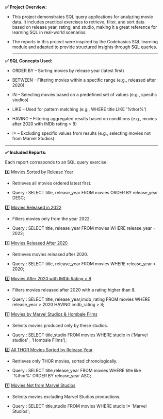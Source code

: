 **✅ Project Overview:**
 
-  This project demonstrates SQL query applications for analyzing movie data. It includes practical exercises to retrieve, filter, and sort data based on release year, rating, and studio, making it a great reference for learning SQL in real-world scenarios.
  
-  The reports in this project were inspired by the Codebasics SQL learning module and adapted to provide structured insights through SQL queries.

   ****

 
**✅ SQL Concepts Used:**

-   ORDER BY – Sorting movies by release year (latest first)

-   BETWEEN – Filtering movies within a specific range (e.g., released after 2020)

-   IN – Selecting movies based on a predefined set of values (e.g., specific studios)

-   LIKE – Used for pattern matching (e.g., WHERE title LIKE '%thor%')

-   HAVING – Filtering aggregated results based on conditions (e.g., movies after 2020 with IMDb rating > 8)

-   != – Excluding specific values from results (e.g., selecting movies not from Marvel Studios)

   ****
  
 
**✅ Included Reports:**  
   
  Each report corresponds to an SQL query exercise:
 
1️⃣ [Movies Sorted by Release Year](https://github.com/DataSagar/-Movie-Data-Analysis-with-SQL-Queries/blob/main/report_1.1.pdf)

-    Retrieves all movies ordered latest first.

-    Query : SELECT 
title, release_year
FROM movies
ORDER BY release_year DESC;



2️⃣ [Movies Released in 2022](https://github.com/DataSagar/-Movie-Data-Analysis-with-SQL-Queries/blob/main/report_2.1.pdf)

-    Filters movies only from the year 2022.

-    Query : SELECT 
title, release_year
FROM movies
WHERE release_year = 2022;



3️⃣ [Movies Released After 2020](https://github.com/DataSagar/-Movie-Data-Analysis-with-SQL-Queries/blob/main/report_3.1.pdf)

-    Retrieves movies released after 2020.

-    Query : SELECT 
title, release_year
FROM movies
WHERE release_year > 2020;



4️⃣ [Movies After 2020 with IMDb Rating > 8](https://github.com/DataSagar/-Movie-Data-Analysis-with-SQL-Queries/blob/main/report_4.1.pdf)

-    Filters movies released after 2020 with a rating higher than 8.

-    Query : SELECT 
title, release_year,imdb_rating
FROM movies
WHERE release_year > 2020
HAVING imdb_rating > 8;



5️⃣ [Movies by Marvel Studios & Hombale Films](https://github.com/DataSagar/-Movie-Data-Analysis-with-SQL-Queries/blob/main/report_5.1.pdf)

-    Selects movies produced only by these studios.

-    Query : SELECT 
title,studio
FROM movies
WHERE studio in ('Marvel studios' , 'Hombale Films');


6️⃣ [All THOR Movies Sorted by Release Year](https://github.com/DataSagar/-Movie-Data-Analysis-with-SQL-Queries/blob/main/report_6.1.pdf)

-    Retrieves only THOR movies, sorted chronologically.

-    Query : SELECT 
title,release_year
FROM movies
WHERE title like '%thor%'
ORDER BY release_year ASC;


7️⃣ [Movies Not from Marvel Studios](https://github.com/DataSagar/-Movie-Data-Analysis-with-SQL-Queries/blob/main/report_7.1.pdf)

-    Selects movies excluding Marvel Studios productions.

-    Query : SELECT 
title,studio
FROM movies
WHERE studio != 'Marvel Studios';


